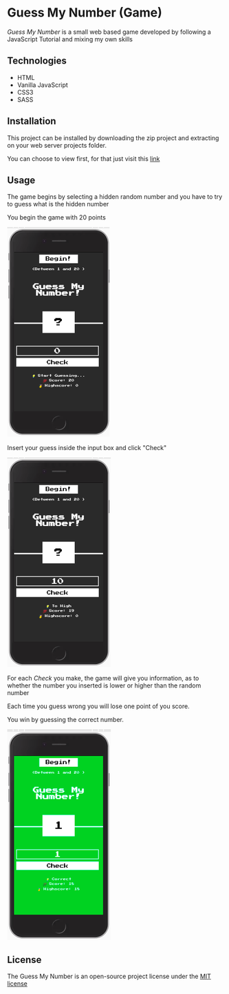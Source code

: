 # Guess My Number (Game)

*Guess My Number* is a small web based game developed by following a JavaScript Tutorial and mixing my own skills

## Technologies
* HTML
* Vanilla JavaScript
* CSS3
* SASS

## Installation

This project can be installed by downloading the zip project and extracting on your web server projects folder.

You can choose to view first, for that just visit this [link](https://waltersono.github.io/guessmynumber/)


## Usage

The game begins by selecting a hidden random number and you have to try to guess what is the hidden number

You begin the game with 20 points

![First screen](/src/img/screenshot_1.png)

Insert your guess inside the input box and click "Check"

![Screen after a check](/src/img/screenshot_2.png)

For each *Check* you make, the game will give you information, as to whether the number you inserted is lower or higher than the random number

Each time you guess wrong you will lose one point of you score.

You win by guessing the correct number.

![Wining screen](/src/img/screenshot_3.png)

## License
The Guess My Number is an open-source project license under the [MIT license](license)

